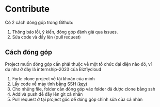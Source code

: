 # Contribute
Có 2 cách đóng góp trong Github:
1. Thông báo lỗi, ý kiến, đóng góp đánh giá qua issues.
2. Sửa code và đẩy lên (pull request)

## Cách đóng góp
Project muốn đóng góp cần phải thuộc về một tổ chức đại diện nào đó, ví dụ như ở đây là internship-2020 của Bizflycloud 

1. Fork: clone project về tài khoản của mình
2. Lấy code về máy tính bằng SSH ([key](https://docs.github.com/en/github/authenticating-to-github/generating-a-new-ssh-key-and-adding-it-to-the-ssh-agent))
3. Cho những file, folder cần đóng góp vào folder đã được clone bằng ssh
4. Add và push để đẩy lên git cá nhân
5. Pull request ở tại project gốc để đóng góp chỉnh sửa của cá nhân
